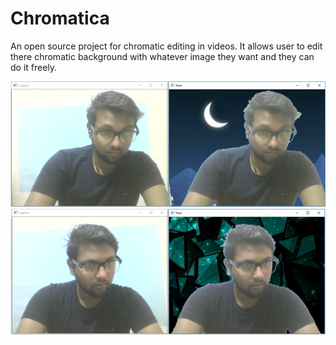# Chromatica
An open source project for chromatic editing in videos. It allows user to edit there chromatic background with whatever image they want
and they can do it freely.

![Alt text](https://github.com/Dev-Akash/Chromatica/blob/master/result/resultOfProject(1).PNG)
![Alt text](https://github.com/Dev-Akash/Chromatica/blob/master/result/resultOfProject.PNG)
